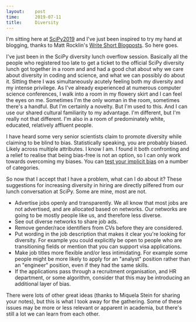 ```yaml
---
layout:    post
time:      2019-07-11
title:     Diversity
---
```


I'm sitting here at [SciPy2019](https://www.scipy2019.scipy.org/) and I've just been inspired to try my hand at blogging, thanks to Matt Rocklin's [Write Short Blogposts](http://matthewrocklin.com/blog/work/2019/06/25/write-short-blogposts). So here goes.

I've just been in the SciPy diversity lunch overflow session. Basically all the people who registered too late to get a ticket to the official SciPy diversity lunch got together in a room and and had a good chat about why we care about diversity in coding and science, and what we can possibly do about it. Sitting there I was simultaneously acutely feeling both my diversity and my intense privilege. As I've already experienced at numerous computer science conferences, I walk into a room in my flowery skirt and I can feel the eyes on me. Sometimes I'm the only woman in the room, sometimes there's a handful. But I'm certainly a novelty. But I'm used to this. And I can use our shared cultural familiarity to my advantage. I'm different, but I'm really not that different. I'm also in a room of predominately white, educated, relatively affluent people.

I have heard some very senior scientists claim to promote diversity while claiming to be blind to bias. Statistically speaking, you are probably biased. Likely across multiple attributes. I know I am. I found it both confronting and a relief to realise that being bias-free is not an option, so I can only work towards overcoming my biases. You can [test your implicit bias](https://implicit.harvard.edu/implicit/takeatest.html) on a number of categories.

So now that I accept that I have a problem, what can I do about it? These suggestions for increasing diversity in hiring are directly pilfered from our lunch conversation at SciPy. Some are mine, most are not.

- Advertise jobs openly and transparently. We all know that most jobs are not advertised, and are allocated based on networks. Our networks are going to be mostly people like us, and therefore less diverse.
- See out diverse networks to share job ads.
- Remove gender/race identifiers from CVs before they are considered.
- Put wording in the job description that makes it clear you're looking for diversity. For example you could explicitly be open to people who are transitioning fields or mention that you can support visa applications.
- Make job titles more flexible and/or less intimidating. For example some people might be more likely to apply for an "analyst" position rather than an "engineer" position, even if they had the same skills.
- If the applications pass through a recruitment organisation, and HR department, or some algorithm, consider that this may be introducing an additional layer of bias.

There were lots of other great ideas (thanks to Miquela Stein for sharing your notes), but this is what I took away for the gathering. Some of these issues may be more or less relevant or apparent in academia, but there's still a lot we can learn from each other.
